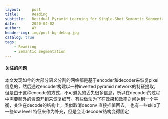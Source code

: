 ```yaml
---
layout:     post
title:      Reading
subtitle:   Residual Pyramid Learning for Single-Shot Semantic Segmentation
date:       2020-04-02
author:     WY
header-img: img/post-bg-debug.jpg
catalog: true
tags:
    - Readiing
    - Semantic Segmentation
---
```


#### 关注的问题
本文发现如今的大部分语义分割的网络都是基于encoder和decoder来恢复pixel信息的，然后通过encoder构建以一种inverted pyramid network的特征提取，但是由于这种encode的方式，不可避免的丢失很多信息，所以在decoder的过程中需要额外的资源开销来恢复细节。有些做法为了在效果和效率之间达到一个平衡，关注在decode的结构上，类似取消deconv 直接插值回去。 也有一些skip了一些low level 特征来作为补充，但是会让decoder结构变得固定